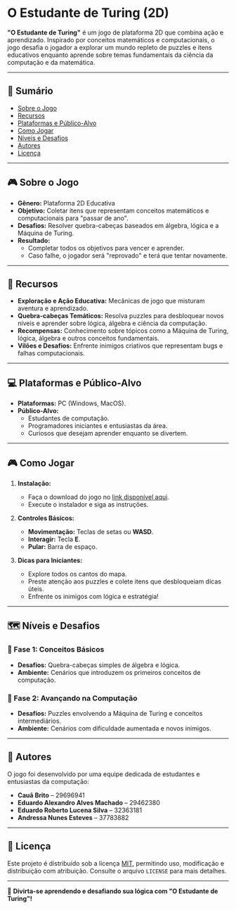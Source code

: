 # O Estudante de Turing (2D)

**"O Estudante de Turing"** é um jogo de plataforma 2D que combina ação e aprendizado. Inspirado por conceitos matemáticos e computacionais, o jogo desafia o jogador a explorar um mundo repleto de puzzles e itens educativos enquanto aprende sobre temas fundamentais da ciência da computação e da matemática.

---

## 📖 Sumário
- [Sobre o Jogo](#sobre-o-jogo)
- [Recursos](#recursos)
- [Plataformas e Público-Alvo](#plataformas-e-público-alvo)
- [Como Jogar](#como-jogar)
- [Níveis e Desafios](#níveis-e-desafios)
- [Autores](#autores)
- [Licença](#licença)

---

## 🎮 Sobre o Jogo
- **Gênero:** Plataforma 2D Educativa
- **Objetivo:** Coletar itens que representam conceitos matemáticos e computacionais para "passar de ano".
- **Desafios:** Resolver quebra-cabeças baseados em álgebra, lógica e a Máquina de Turing.
- **Resultado:** 
  - Completar todos os objetivos para vencer e aprender.
  - Caso falhe, o jogador será "reprovado" e terá que tentar novamente.

---

## 🚀 Recursos
- **Exploração e Ação Educativa:** Mecânicas de jogo que misturam aventura e aprendizado.
- **Quebra-cabeças Temáticos:** Resolva puzzles para desbloquear novos níveis e aprender sobre lógica, álgebra e ciência da computação.
- **Recompensas:** Conhecimento sobre tópicos como a Máquina de Turing, lógica, álgebra e outros conceitos fundamentais.
- **Vilões e Desafios:** Enfrente inimigos criativos que representam bugs e falhas computacionais.

---

## 💻 Plataformas e Público-Alvo
- **Plataformas:** PC (Windows, MacOS).
- **Público-Alvo:** 
  - Estudantes de computação.
  - Programadores iniciantes e entusiastas da área.
  - Curiosos que desejam aprender enquanto se divertem.

---

## 🎮 Como Jogar
1. **Instalação:**
   - Faça o download do jogo no [link disponível aqui](#).
   - Execute o instalador e siga as instruções.

2. **Controles Básicos:**
   - **Movimentação:** Teclas de setas ou **WASD**.
   - **Interagir:** Tecla **E**.
   - **Pular:** Barra de espaço.

3. **Dicas para Iniciantes:**
   - Explore todos os cantos do mapa.
   - Preste atenção aos puzzles e colete itens que desbloqueiam dicas úteis.
   - Enfrente os inimigos com lógica e estratégia!

---

## 🗺️ Níveis e Desafios
### 🌟 Fase 1: Conceitos Básicos
- **Desafios:** Quebra-cabeças simples de álgebra e lógica.
- **Ambiente:** Cenários que introduzem os primeiros conceitos de computação.

### 🌟 Fase 2: Avançando na Computação
- **Desafios:** Puzzles envolvendo a Máquina de Turing e conceitos intermediários.
- **Ambiente:** Cenários com dificuldade aumentada e novos inimigos.

---

## 👥 Autores
O jogo foi desenvolvido por uma equipe dedicada de estudantes e entusiastas da computação:
- **Cauã Brito** – 29696941
- **Eduardo Alexandro Alves Machado** – 29462380
- **Eduardo Roberto Lucena Silva** – 32363181
- **Andressa Nunes Esteves** – 37783882

---

## 📜 Licença
Este projeto é distribuído sob a licença [MIT](#), permitindo uso, modificação e distribuição com atribuição. Consulte o arquivo `LICENSE` para mais detalhes.

---

🎉 **Divirta-se aprendendo e desafiando sua lógica com "O Estudante de Turing"!**

